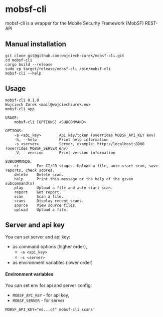 # mobsf-cli

mobsf-cli is a wrapper for the Mobile Security Framework (MobSF) REST-API

## Manual installation

```fish
git clone git@github.com:wojciech-zurek/mobsf-cli.git
cd mobsf-cli
cargo build --release
sudo cp target/release/mobsf-cli /bin/mobsf-cli
mobsf-cli --help
```

## Usage

```fish
mobsf-cli 0.1.0
Wojciech Zurek <mail@wojciechzurek.eu>
mobsf-cli app

USAGE:
    mobsf-cli [OPTIONS] <SUBCOMMAND>

OPTIONS:
    -a <api_key>        Api key/token (overrides MOBSF_API_KEY env)
    -h, --help          Print help information
    -s <server>         Server, example: http://localhost:8000 (overrides MOBSF_SERVER env)
    -V, --version       Print version information

SUBCOMMANDS:
    ci        For CI/CD stages. Upload a file, auto start scan, save reports, check scores.
    delete    Delete scan.
    help      Print this message or the help of the given subcommand(s)
    play      Upload a file and auto start scan.
    report    Get report.
    scan      Scan a file.
    scans     Display recent scans.
    source    View source files.
    upload    Upload a file.

```

## Server and api key

You can set server and api key:

- as command options (higher order),
    - `-a <api_key>`
    - `-s <server>`
- as environment variables (lower order)

#### Environment variables

You can set env for api and server config:

- `MOBSF_API_KEY` - for api key,
- `MOBSF_SERVER` - for server

```fish
MOBSF_API_KEY="ed...c4" mobsf-cli scans'
```